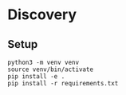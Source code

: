 # Discovery

## Setup
```
python3 -m venv venv
source venv/bin/activate
pip install -e .
pip install -r requirements.txt
```